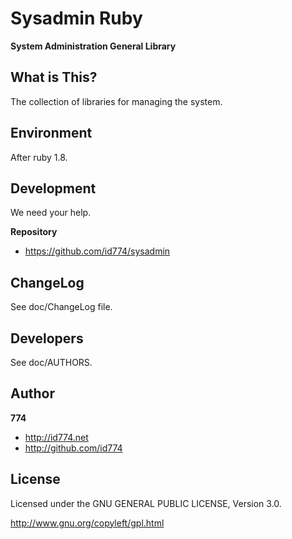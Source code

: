 Sysadmin Ruby
=============

**System Administration General Library**


What is This?
-------------

The collection of libraries for managing the system.


Environment
-----------

After ruby 1.8.


Development
-----------

We need your help.

**Repository**

+ https://github.com/id774/sysadmin


ChangeLog
---------

See doc/ChangeLog file.


Developers
----------

See doc/AUTHORS.


Author
------

**774**

+ http://id774.net
+ http://github.com/id774


License
-------

Licensed under the GNU GENERAL PUBLIC LICENSE, Version 3.0.

  http://www.gnu.org/copyleft/gpl.html


